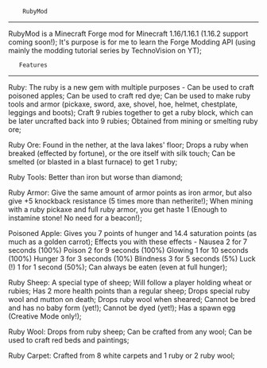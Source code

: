         RubyMod
-----------------------
RubyMod is a Minecraft Forge mod for Minecraft 1.16/1.16.1 (1.16.2 support coming soon!);
It's purpose is for me to learn the Forge Modding API (using mainly the modding tutorial series by TechnoVision on YT);

       Features       
-----------------------
Ruby:
The ruby is a new gem with multiple purposes -
Can be used to craft poisoned apples;
Can be used to craft red dye;
Can be used to make ruby tools and armor (pickaxe, sword, axe, shovel, hoe, helmet, chestplate, leggings and boots);
Craft 9 rubies together to get a ruby block, which can be later uncrafted back into 9 rubies;
Obtained from mining or smelting ruby ore;

Ruby Ore:
Found in the nether, at the lava lakes' floor;
Drops a ruby when breaked (effected by fortune), or the ore itself with silk touch;
Can be smelted (or blasted in a blast furnace) to get 1 ruby;

Ruby Tools:
Better than iron but worse than diamond;

Ruby Armor:
Give the same amount of armor points as iron armor, but also give +5 knockback resistance (5 times more than netherite!);
When mining with a ruby pickaxe and full ruby armor, you get haste 1 (Enough to instamine stone! No need for a beacon!);

Poisoned Apple:
Gives you 7 points of hunger and 14.4 saturation points (as much as a golden carrot);
Effects you with these effects - 
Nausea 2 for 7 seconds (100%)
Poison 2 for 9 seconds (100%)
Glowing 1 for 10 seconds (100%)
Hunger 3 for 3 seconds (10%)
Blindness 3 for 5 seconds (5%)
Luck (!) 1 for 1 second (50%);
Can always be eaten (even at full hunger);

Ruby Sheep:
A special type of sheep;
Will follow a player holding wheat or rubies;
Has 2 more health points than a regular sheep;
Drops special ruby wool and mutton on death;
Drops ruby wool when sheared;
Cannot be bred and has no baby form (yet!);
Cannot be dyed (yet!);
Has a spawn egg (Creative Mode only!);

Ruby Wool:
Drops from ruby sheep;
Can be crafted from any wool;
Can be used to craft red beds and paintings;

Ruby Carpet:
Crafted from 8 white carpets and 1 ruby or 2 ruby wool;
